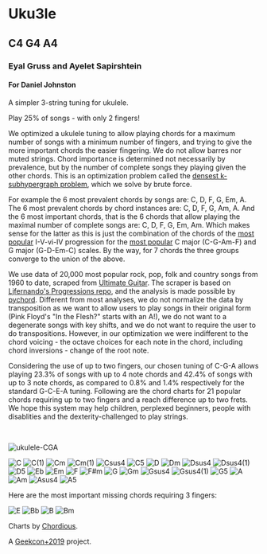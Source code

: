 # Uku3le
## C4 G4 A4
### Eyal Gruss and Ayelet Sapirshtein
#### For Daniel Johnston

A simpler 3-string tuning for ukulele.

Play 25% of songs - with only 2 fingers!

We optimized a ukulele tuning to allow playing chords for a maximum number of songs with a minimum number of fingers, 
and trying to give the more important chords the easier fingering. We do not allow barres nor muted strings. 
Chord importance is determined not necessarily by prevalence, but by the number of complete songs they playing given the other chords. 
This is an optimization problem called the [densest k-subhypergraph problem](https://arxiv.org/abs/1605.04284), which we solve by brute force.

For example the 6 most prevalent chords by songs are: C, D, F, G, Em, A. The 6 most prevalent chords by chord instances are: C, D, F, G, Am, A.
And the 6 most important chords, that is the 6 chords that allow playing the maximal number of complete songs are: C, D, F, G, Em, Am.
Which makes sense for the latter as this is just the combination of the chords of the [most popular](http://www.hooktheory.com/blog/music-theory-analysis-1300-songs-for-songwriting-part2) 
I-V-vi-IV progression for the [most popular](http://www.hooktheory.com/blog/i-analyzed-the-chords-of-1300-popular-songs-for-patterns-this-is-what-i-found) C major (C-G-Am-F) and G major (G-D-Em-C) scales.
By the way, for 7 chords the three groups converge to the union of the above.

We use data of 20,000 most popular rock, pop, folk and country songs from 1960 to date, 
scraped from [Ultimate Guitar](https://www.ultimate-guitar.com). 
The scraper is based on [Ljfernando's Progressions repo](https://github.com/Ljfernando/Progressions), 
and the analysis is made possible by [pychord](https://github.com/yuma-m/pychord). 
Different from most analyses, we do not normalize the data by transposition as we want to allow users to play songs in 
their original form (Pink Floyd's "In the Flesh?" starts with an A!), we do not want to a degenerate songs with key shifts, 
and we do not want to require the user to do transpositions. However, in our optimization we were indifferent to the chord voicing - the octave choices for each note in the chord,
including chord inversions - change of the root note.

Considering the use of up to two fingers, our chosen tuning of C-G-A allows playing 23.3% of songs with up to 4 note chords and 42.4% of songs with up to 3 note chords, 
as compared to 0.8% and 1.4% respectively for the standard G-C-E-A tuning. Following are the chord charts for 21 popular chords requiring up to two fingers and a reach difference up to two frets.   
We hope this system may help children, perplexed beginners, people with disablities and the dexterity-challenged to play strings.

<br/>

![ukulele-CGA](./assets/ukulele-CGA.jpg)

![C](./assets/00_C.svg)
![C(1)](./assets/01_C(1).svg)
![Cm](./assets/02_Cm.svg)
![Cm(1)](./assets/03_Cm(1).svg)
![Csus4](./assets/04_Csus4.svg)
![C5](./assets/05_C5.svg)
![D](./assets/06_D.svg)
![Dm](./assets/07_Dm.svg)
![Dsus4](./assets/08_Dsus4.svg)
![Dsus4(1)](./assets/09_Dsus4(1).svg)
![D5](./assets/10_D5.svg)
![Eb](./assets/11_Eb.svg)
![Em](./assets/12_Em.svg)
![F](./assets/13_F.svg)
![F#m](./assets/14_F%23m.svg)
![G](./assets/15_G.svg)
![Gm](./assets/16_Gm.svg)
![Gsus4](./assets/17_Gsus4.svg)
![Gsus4(1)](./assets/18_Gsus4(1).svg)
![G5](./assets/19_G5.svg)
![A](./assets/20_A.svg)
![Am](./assets/21_Am.svg)
![Asus4](./assets/22_Asus2.svg)
![A5](./assets/23_A5.svg)

Here are the most important missing chords requiring 3 fingers:

![E](./assets/24_E.svg)
![Bb](./assets/25_Bb.svg)
![B](./assets/26_B.svg)
![Bm](./assets/27_Bm.svg)

Charts by [Chordious](https://chordious.com).

A [Geekcon+2019](https://geekcon.org/geekcon-plus-2019) project.
